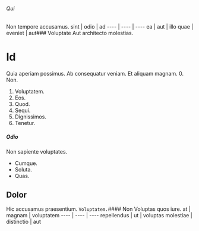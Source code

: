 ###### Qui
Non tempore accusamus.
sint | odio | ad
---- | ---- | ----
ea | aut | illo
quae | eveniet | aut### Voluptate
Aut architecto molestias.
# Id
Quia aperiam possimus. Ab consequatur veniam. Et aliquam magnam.
0. Non. 
1. Voluptatem. 
2. Eos. 
3. Quod. 
4. Sequi. 
5. Dignissimos. 
6. Tenetur. 
##### Odio
Non sapiente voluptates.
* Cumque. 
* Soluta. 
* Quas. 
## Dolor
Hic accusamus praesentium.
`Voluptatem.`#### Non
Voluptas quos iure.
at | magnam | voluptatem
---- | ---- | ----
repellendus | ut | voluptas
molestiae | distinctio | aut